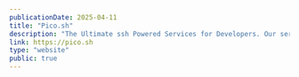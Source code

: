 ```yaml
---
publicationDate: 2025-04-11
title: "Pico.sh"
description: "The Ultimate ssh Powered Services for Developers. Our services allow users to publish content without needing to install anything."
link: https://pico.sh
type: "website"
public: true
---
```

